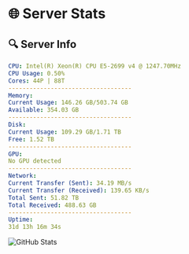 # 🌐 Server Stats
## 🔍 Server Info
```yaml
CPU: Intel(R) Xeon(R) CPU E5-2699 v4 @ 1247.70MHz
CPU Usage: 0.50%
Cores: 44P | 88T
-----------------------------------
Memory:
Current Usage: 146.26 GB/503.74 GB
Available: 354.03 GB
-----------------------------------
Disk:
Current Usage: 109.29 GB/1.71 TB
Free: 1.52 TB
-----------------------------------
GPU:
No GPU detected
-----------------------------------
Network:
Current Transfer (Sent): 34.19 MB/s
Current Transfer (Received): 139.65 KB/s
Total Sent: 51.82 TB
Total Received: 488.63 GB
-----------------------------------
Uptime:
31d 13h 16m 34s
```
![GitHub Stats](https://img.shields.io/badge/Updated-2025-04-08_10:39:23-blue)